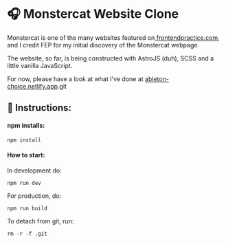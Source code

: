 # 🎧 Monstercat Website Clone

Monstercat is one of the many websites featured on[ frontendpractice.com](https://frontendpractice.com), and I credit FEP for my initial discovery of the Monstercat webpage.

The website, so far, is being constructed with AstroJS (duh), SCSS and a little vanilla JavaScript.

For now, please have a look at what I've done at [ableton-choice.netlify.app](https://ableton-choice.netlify.app).git

## 📑 Instructions:

#### **npm installs:**

```
npm install
```

#### How to start:

In development do:

```
npm run dev
```

For production, do:

```
npm run build
```

To detach from git, run:

```
rm -r -f .git
```
